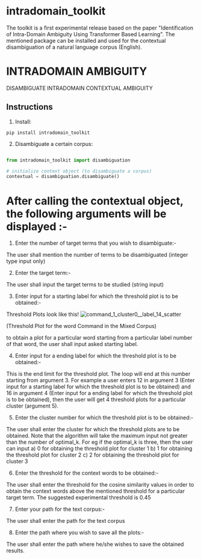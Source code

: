 # intradomain_toolkit
The toolkit is a first experimental release based on the paper "Identification of Intra-Domain Ambiguity Using Transformer Based Learning". The mentioned package can be installed and used for the contextual disambiguation of a natural language corpus (English).

# INTRADOMAIN AMBIGUITY

DISAMBIGUATE INTRADOMAIN CONTEXTUAL AMBIGUITY

## Instructions

1. Install:

```
pip install intradomain_toolkit
```

2. Disambiguate a certain corpus:

```python

from intradomain_toolkit import disambiguation

# initialize context object (to disambiguate a corpus)
contextual = disambiguation.disambiguate()
```
# After calling the contextual object, the following arguments will be displayed :- 
  
  1) Enter the number of target terms that you wish to disambiguate:- 

  The user shall mention the number of terms to be disambiguated (integer type input only)
  
  2) Enter the target term:- 
  
  The user shall input the target terms to be studied (string input)
  
  3) Enter input for a starting label for which the threshold plot is to be obtained:- 
  
  Threshold Plots look like this!
  ![command_1_cluster0__label_14_scatter](https://user-images.githubusercontent.com/44119212/126865235-e572e187-22d6-4e51-83c5-f1e63c082803.png)
  
  (Threshold Plot for the word Command in the Mixed Corpus)

  to obtain a plot for a particular word starting from a particular label number of that word, the user shall input asked starting label.
  
  4) Enter input for a ending label for which the threshold plot is to be obtained:-
  
  This is the end limit for the threshold plot. The loop will end at this number starting from argument 3. For example a user enters 12 in argument 3 (Enter         input for a starting label for which the threshold plot is to be obtained) and 16 in argument 4 (Enter input for a ending label for which the threshold plot is   to be obtained), then the user will get 4 threshold plots for a particular cluster (argument 5).
  
  5) Enter the cluster number for which the threshold plot is to be obtained:-
 
  The user shall enter the cluster for which the threshold plots are to be obtained. Note that the algorithm will take the maximum input not greater than the       number of optimal_k. For eg if the optimal_k is three, then the user can input 
    a) 0 for obtaining the threshold plot for cluster 1
    b) 1 for obtaining the threshold plot for cluster 2
    c) 2 for obtaining the threshold plot for cluster 3
  
  6) Enter the threshold for the context words to be obtained:-
  
  The user shall enter the threshold for the cosine similarity values in order to obtain the context words above the mentioned threshold for a particular target     term. The suggested experimental threshold is 0.45
  
  7) Enter your path for the text corpus:-
  
  The user shall enter the path for the text corpus
  
  8) Enter the path where you wish to save all the plots:-

  The user shall enter the path where he/she wishes to save the obtained results.
